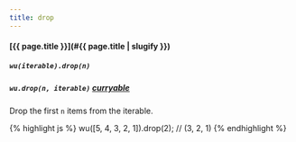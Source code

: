 ```yaml
---
title: drop
---
```

#### [{{ page.title }}](#{{ page.title | slugify }})

##### `wu(iterable).drop(n)`

##### `wu.drop(n, iterable)` *[curryable](#curryable)*

Drop the first `n` items from the iterable.

{% highlight js %}
wu([5, 4, 3, 2, 1]).drop(2);
// (3, 2, 1)
{% endhighlight %}
